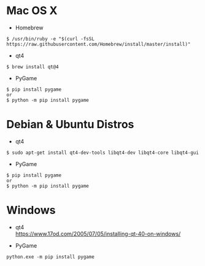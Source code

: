# Mac OS X

- Homebrew
```
$ /usr/bin/ruby -e "$(curl -fsSL https://raw.githubusercontent.com/Homebrew/install/master/install)"
```

- qt4
```
$ brew install qt@4
```

- PyGame
```
$ pip install pygame
or
$ python -m pip install pygame
```

# Debian & Ubuntu Distros
- qt4
```
$ sudo apt-get install qt4-dev-tools libqt4-dev libqt4-core libqt4-gui
```

- PyGame
```
$ pip install pygame
or
$ python -m pip install pygame
```

# Windows
- qt4 <br />
https://www.17od.com/2005/07/05/installing-qt-40-on-windows/

- PyGame
```
python.exe -m pip install pygame
```
